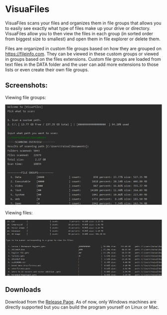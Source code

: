 # VisuaFiles
 VisuaFiles scans your files and organizes them in file groups that allows you to easily see
 exactly what type of files make up your drive or directory. VisuaFiles allow you to
 then view the files in each group (in sorted order from biggest size to smallest) and open
 them in file explorer or delete them.
 
 Files are organized in custom file groups based on how they are grouped on https://fileinfo.com.
 They can be viewed in these custom groups or viewed in groups based on the files extensions.
 Custom file groups are loaded from text files in the DATA folder and the user can add more 
 extensions to those lists or even create their own file groups.
 
 ## Screenshots:
  Viewing file groups:
  
  ![group Screenshot](screenshots/filegroups.jpeg)
  
  Viewing files:
  
  ![files Screenshot](screenshots/files.jpeg)
 
 
 ## Downloads
  Download from the [Release Page](https://github.com/Fossilia/VisuaFiles/releases). 
  As of now, only Windows machines are directly supported but you can build the program yourself
  on Linux or Mac.
 
